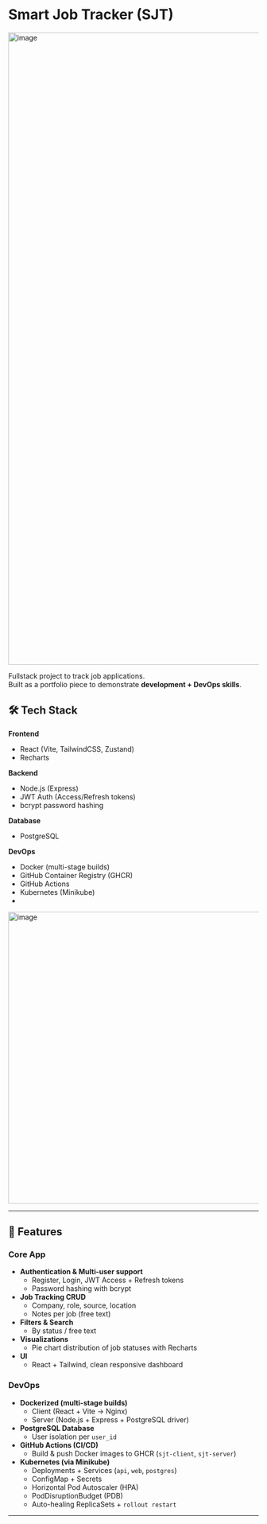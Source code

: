 # Smart Job Tracker (SJT)
<img width="1053" height="1272" alt="image" src="https://github.com/user-attachments/assets/6022eeb7-83ad-4c65-a2f5-e6774d37cdf0" />

Fullstack project to track job applications.  
Built as a portfolio piece to demonstrate **development + DevOps skills**.



## 🛠️ Tech Stack

**Frontend**  
- React (Vite, TailwindCSS, Zustand)  
- Recharts  

**Backend**  
- Node.js (Express)  
- JWT Auth (Access/Refresh tokens)  
- bcrypt password hashing  

**Database**  
- PostgreSQL  

**DevOps**  
- Docker (multi-stage builds)  
- GitHub Container Registry (GHCR)  
- GitHub Actions  
- Kubernetes (Minikube)
- 
<img width="1052" height="587" alt="image" src="https://github.com/user-attachments/assets/4323ddee-d15f-42d3-b462-ed5ca402e6b7" />

---

## 🚀 Features

### Core App
- **Authentication & Multi-user support**  
  - Register, Login, JWT Access + Refresh tokens  
  - Password hashing with bcrypt  
- **Job Tracking CRUD**  
  - Company, role, source, location  
  - Notes per job (free text)  
- **Filters & Search**  
  - By status / free text  
- **Visualizations**  
  - Pie chart distribution of job statuses with Recharts  
- **UI**  
  - React + Tailwind, clean responsive dashboard  

### DevOps
- **Dockerized (multi-stage builds)**  
  - Client (React + Vite → Nginx)  
  - Server (Node.js + Express + PostgreSQL driver)  
- **PostgreSQL Database**  
  - User isolation per `user_id`  
- **GitHub Actions (CI/CD)**  
  - Build & push Docker images to GHCR (`sjt-client`, `sjt-server`)  
- **Kubernetes (via Minikube)**  
  - Deployments + Services (`api`, `web`, `postgres`)  
  - ConfigMap + Secrets  
  - Horizontal Pod Autoscaler (HPA)  
  - PodDisruptionBudget (PDB)  
  - Auto-healing ReplicaSets + `rollout restart`  

---


